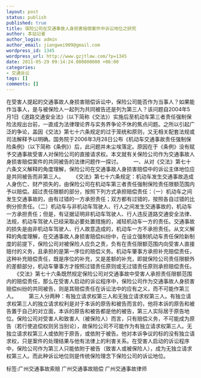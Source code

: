 ```yaml
---
layout: post
status: publish
published: true
title: 保险公司在交通事故人身损害赔偿案件中诉讼地位之研究
author: 本站记者
author_login: admin
author_email: jiangwei909@gmail.com
wordpress_id: 1345
wordpress_url: http://www.gzjtlaw.com/?p=1345
date: 2011-05-29 09:14:24.000000000 +08:00
categories:
- 交通诉讼
tags: []
comments: []
---
```

在受害人提起的交通事故人身损害赔偿诉讼中，保险公司能否作为当事人？如果能作当事人，是与被保险人一起列为共同被告还是列为第三人？该问题自2004年5月1日《道路交通安全法》（以下简称《交法》）实施后至机动车第三者责任强制保险法规出台前，一直成为法律理论界与实务界争论不休的焦点问题。之所以引起广泛的争论，盖因《交法》第七十六条规定的过于笼统和原则，又无相关配套法规或司法解释予以明确。国务院于2006年3月28日公布《机动车交通事故责任强制保险条例》（以下简称《条例》）后，此问题并未尘埃落定。原因在于《条例》没有赋予交通事故受害人对保险公司的直接请求权。本文就有关保险公司作为交通事故人身损害赔偿案件的共同被告的法律问题作一探讨。　　一、从对《交法》第七十六条文义解释的角度理解，保险公司在交通事故人身损害赔偿中的诉讼主体地位应是共同被告而非第三人。　　《交法》第七十六条规定：机动车发生交通事故造成人身伤亡、财产损失的，由保险公司在机动车第三者责任强制保险责任限额范围内予以赔偿。超过责任限额的部分，按照下列方式承担赔偿责任：（一）机动车之间发生交通事故的，由有过错的一方承担责任；双方都有过错的，按照各自过错的比例分担责任。（二）机动车与非机动车驾驶人、行人之间发生交通事故的，机动车一方承担责任；但是，有证据证明非机动车驾驶人、行人违反道路交通安全法律、法规，机动车驾驶人已经采取必要处置措施的，减轻机动车一方的责任。交通事故的损失是由非机动车驾驶人、行人故意造成的，机动车一方不承担责任。从文义解释的角度理解，在交通事故人身损害赔偿纠纷中，在设立强制机动车责任保险新制度的前提下，保险公司对被保险人应负之责，负有在责任限额范围内向受害人直接赔付的义务，且承担的是第一序位的赔偿义务。机动车肇事方承担补充赔偿责任，这种补充赔偿责任，既是序位的补充，又是差额的补充，即就保险公司责任限额外的差额部分，机动车肇事方才按照过错责任原则或无过错责任原则承担赔偿责任。　　《交法》第七十六条既然规定保险公司对交通事故中受害人承担责任限额范围内的赔偿责任，那么在受害人启动的诉讼程序中，保险公司作为交通事故人身损害赔偿纠纷的共同被告，则是其赔偿责任在诉讼法中的应有之义，而不可能作第三人。　　第三人分两种：有独立请求权第三人和无独立请求权第三人。有独立请求权第三人的独立请求权利是对于本诉的原告和被告而言的，他将本诉的原告和被告置于自己的对立面，本诉的原告和被告都是他的被告，第三人实际居于原告地位。保险公司对受害人和致害人（被保险人）而言，只有赔偿义务，不可能成为原告（若行使追偿权则另当别论），故保险公司不可能作为有独立请求权第三人。无独立请求权第三人或依附于原告，或依附于被告。他对本诉争议的标的没有独立请求权，只是案件的处理结果与他有法律上的利害关系。在受害人启动的诉讼程序中，保险公司作为第三人只能依附于被告（致害人或被保险人），成为无独立请求权第三人。而此种诉讼地位则是传统保险理念下保险公司的诉讼地位。标签:广州交通事故索赔 广州交通事故赔偿 广州交通事故律师
